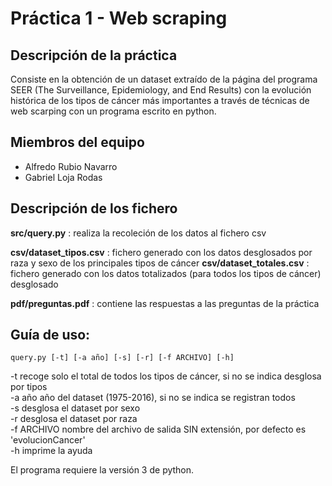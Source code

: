 # Práctica 1 - Web scraping 

## Descripción de la práctica

Consiste en la obtención de un dataset extraído de la página del programa SEER (The Surveillance, Epidemiology, and End Results) con la evolución histórica de los tipos de cáncer más importantes a través de técnicas de web scarping con un programa escrito en python.

## Miembros del equipo

* Alfredo Rubio Navarro
* Gabriel Loja Rodas

## Descripción de los fichero

**src/query.py** : realiza la recoleción de los datos al fichero csv

**csv/dataset_tipos.csv** : fichero generado con los datos desglosados por raza y sexo de los principales tipos de cáncer
**csv/dataset_totales.csv** : fichero generado con los datos totalizados (para todos los tipos de cáncer) desglosado

**pdf/preguntas.pdf** : contiene las respuestas a las preguntas de la práctica

## Guía de uso:
`query.py [-t] [-a año] [-s] [-r] [-f ARCHIVO] [-h]`  

  -t           recoge solo el total de todos los tipos de cáncer, si no se indica desglosa por tipos  
  -a año       año del dataset (1975-2016), si no se indica se registran todos  
  -s           desglosa el dataset por sexo  
  -r           desglosa el dataset por raza  
  -f ARCHIVO   nombre del archivo de salida SIN extensión, por defecto es 'evolucionCancer'  
  -h           imprime la ayuda  

El programa requiere la versión 3 de python.
